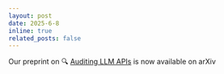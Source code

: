 ```yaml
---
layout: post
date: 2025-6-8 
inline: true
related_posts: false
---
```


Our preprint on  🔍 [Auditing LLM APIs](https://arxiv.org/abs/2506.06975) is now available on arXiv
